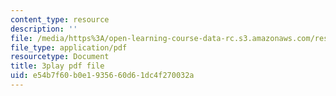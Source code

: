 ```yaml
---
content_type: resource
description: ''
file: /media/https%3A/open-learning-course-data-rc.s3.amazonaws.com/res-6-012-introduction-to-probability-spring-2018/e54b7f60b0e1935660d61dc4f270032a_Kycmb2IwV-Y.pdf
file_type: application/pdf
resourcetype: Document
title: 3play pdf file
uid: e54b7f60-b0e1-9356-60d6-1dc4f270032a
---
```

